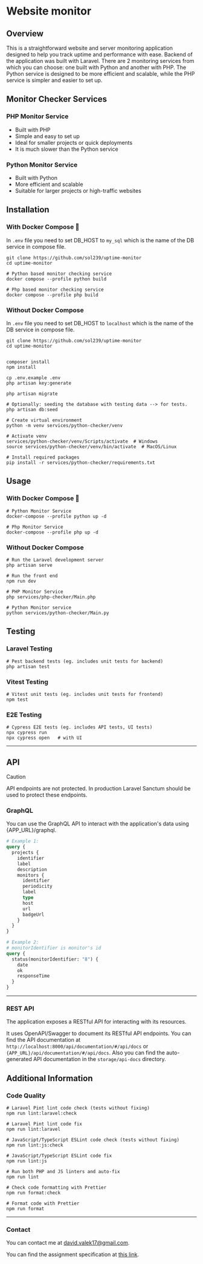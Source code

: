 # Website monitor 

## Overview

This is a straightforward website and server monitoring application designed to help you track uptime and performance with ease. Backend of the application was built with Laravel. There are 2 monitoring services from which you can choose: one built with Python and another with PHP. The Python service is designed to be more efficient and scalable, while the PHP service is simpler and easier to set up.

## Monitor Checker Services

### PHP Monitor Service
- Built with PHP
- Simple and easy to set up
- Ideal for smaller projects or quick deployments
- It is much slower than the Python service

### Python Monitor Service
- Built with Python
- More efficient and scalable
- Suitable for larger projects or high-traffic websites

## Installation 

### With Docker Compose 🐳

In `.env` file you need to set DB_HOST to `my_sql` which is the name of the DB service in compose file.

```shell
git clone https://github.com/sol239/uptime-monitor
cd uptime-monitor

# Python based monitor checking service 
docker compose --profile python build

# Php based monitor checking service 
docker compose --profile php build
```

### Without Docker Compose

In `.env` file you need to set DB_HOST to `localhost` which is the name of the DB service in compose file.

```shell
git clone https://github.com/sol239/uptime-monitor
cd uptime-monitor


composer install
npm install

cp .env.example .env
php artisan key:generate

php artisan migrate

# Optionally: seeding the database with testing data --> for tests.
php artisan db:seed

# Create virtual environment
python -m venv services/python-checker/venv

# Activate venv
services/python-checker/venv/Scripts/activate  # Windows
source services/python-checker/venv/bin/activate  # MacOS/Linux

# Install required packages
pip install -r services/python-checker/requirements.txt
```

## Usage
 
### With Docker Compose 🐳

```shell
# Python Monitor Service
docker-compose --profile python up -d

# Php Monitor Service
docker-compose --profile php up -d
```

### Without Docker Compose

```shell
# Run the Laravel development server
php artisan serve

# Run the front end
npm run dev

# PHP Monitor Service
php services/php-checker/Main.php

# Python Monitor service
python services/python-checker/Main.py
```

## Testing

### Laravel Testing

```shell
# Pest backend tests (eg. includes unit tests for backend)
php artisan test
```

### Vitest Testing

```shell
# Vitest unit tests (eg. includes unit tests for frontend)
npm test
```

### E2E Testing

```shell
# Cypress E2E tests (eg. includes API tests, UI tests)
npx cypress run
npx cypress open   # with UI
```

---

## API

> [!CAUTION]
> API endpoints are not protected. In production Laravel Sanctum should be used to protect these endpoints.

### GraphQL

You can use the GraphQL API to interact with the application's data using {APP_URL}/graphql.

```graphql
# Example 1:
query {
  projects {
    identifier
    label
    description
    monitors {
      identifier
      periodicity
      label
      type
      host
      url
      badgeUrl
    }
  }
}

# Example 2:
# monitorIdentifier is monitor's id
query {
  status(monitorIdentifier: "8") {
    date
    ok
    responseTime
  }
}
```

---

### REST API

The application exposes a RESTful API for interacting with its resources. 

It uses OpenAPI/Swagger to document its RESTful API endpoints. You can find the API documentation at `http://localhost:8000/api/documentation/#/api/docs` or `{APP_URL}/api/documentation/#/api/docs`. Also you can find the auto-generated API documentation in the `storage/api-docs` directory.


## Additional Information

### Code Quality

```shell
# Laravel Pint lint code check (tests without fixing)
npm run lint:laravel:check

# Laravel Pint lint code fix
npm run lint:laravel

# JavaScript/TypeScript ESLint code check (tests without fixing)
npm run lint:js:check

# JavaScript/TypeScript ESLint code fix
npm run lint:js

# Run both PHP and JS linters and auto-fix
npm run lint

# Check code formatting with Prettier
npm run format:check

# Format code with Prettier
npm run format
```

---

### Contact

You can contact me at [david.valek17@gmail.com](mailto:david.valek17@gmail.com).

You can find the assignment specification at [this link](https://webik.ms.mff.cuni.cz/nswi153/seminar-project/).
